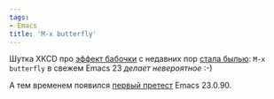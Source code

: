 ```yaml
---
tags:
- Emacs
title: 'M-x butterfly'
---
```


Шутка XKCD про [эффект бабочки][] с недавних пор [стала былью][]:
`M-x butterfly` в свежем Emacs 23 *делает невероятное* :-)

А тем временем появился [первый претест][] Emacs 23.0.90.

  [эффект бабочки]: https://web.archive.org/web/20090212192847/http://xkcd.com/378/
  [стала былью]: https://web.archive.org/web/20090212192847/http://lists.gnu.org/archive/html/emacs-devel/2008-12/msg01000.html
  [первый претест]: https://web.archive.org/web/20090212192847/http://lists.gnu.org/archive/html/emacs-devel/2009-02/msg00051.html